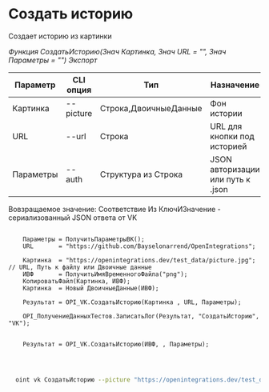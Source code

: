 ﻿---
sidebar_position: 7
---

# Создать историю
 Создает историю из картинки


*Функция СоздатьИсторию(Знач Картинка, Знач URL = "", Знач Параметры = "") Экспорт*

  | Параметр | CLI опция | Тип | Назначение |
  |-|-|-|-|
  | Картинка | --picture | Строка,ДвоичныеДанные | Фон истории |
  | URL | --url | Строка | URL для кнопки под историей |
  | Параметры | --auth | Структура из Строка | JSON авторизации или путь к .json |

  
  Вовзращаемое значение:   Соответствие Из КлючИЗначение - сериализованный JSON ответа от VK

```bsl title="Пример кода"
	
    Параметры = ПолучитьПараметрыВК();
    URL       = "https://github.com/Bayselonarrend/OpenIntegrations";

    Картинка  = "https://openintegrations.dev/test_data/picture.jpg";       // URL, Путь к файлу или Двоичные данные
    ИВФ       = ПолучитьИмяВременногоФайла("png");
    КопироватьФайл(Картинка, ИВФ);
    Картинка  = Новый ДвоичныеДанные(ИВФ);
       
    Результат = OPI_VK.СоздатьИсторию(Картинка , URL, Параметры);

    OPI_ПолучениеДанныхТестов.ЗаписатьЛог(Результат, "СоздатьИсторию", "VK");
    
        
    Результат = OPI_VK.СоздатьИсторию(ИВФ, , Параметры);

	
```

```sh title="Пример команд CLI"
    
  oint vk СоздатьИсторию --picture "https://openintegrations.dev/test_data/picture.jpg" --url %url% --auth %auth%

```


```json title="Результат"



```
